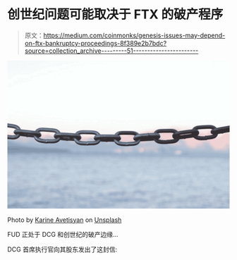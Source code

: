 # 创世纪问题可能取决于 FTX 的破产程序

> 原文：<https://medium.com/coinmonks/genesis-issues-may-depend-on-ftx-bankruptcy-proceedings-8f389e2b7bdc?source=collection_archive---------51----------------------->

![](img/0fdc34b2accb9a57fc5dd2d1e5c92caa.png)

Photo by [Karine Avetisyan](https://unsplash.com/@kar111?utm_source=medium&utm_medium=referral) on [Unsplash](https://unsplash.com?utm_source=medium&utm_medium=referral)

FUD 正处于 DCG 和创世纪的破产边缘…

DCG 首席执行官向其股东发出了这封信: